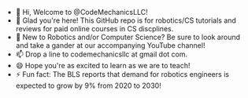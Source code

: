 - 👋 Hi, Welcome to @CodeMechanicsLLC!
- 👀 Glad you're here! This GitHub repo is for robotics/CS tutorials and reviews for paid online courses in CS discplines.
- 🌱 New to Robotics and/or Computer Science? Be sure to look around and take a gander at our accompanying YouTube channel!
- 📫 Drop a line to codemechanicsllc at gmail dot com.
- 😄 Hope you're as excited to learn as we are to teach!
- ⚡ Fun fact: The BLS reports that demand for robotics engineers is expected to grow by 9% from 2020 to 2030!

<!---
CodeMechanicsLLC/CodeMechanicsLLC is a ✨ special ✨ repository because its `README.md` (this file) appears on your GitHub profile.
You can click the Preview link to take a look at your changes.
--->
